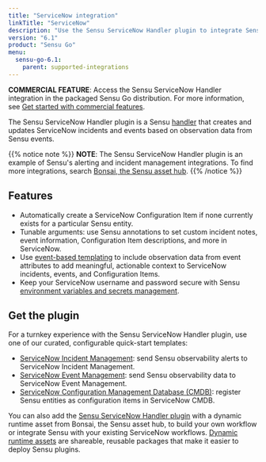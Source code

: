 ```yaml
---
title: "ServiceNow integration"
linkTitle: "ServiceNow"
description: "Use the Sensu ServiceNow Handler plugin to integrate Sensu with your existing ServiceNow workflows. Read about the features of Sensu's ServiceNow integration and learn how to get the plugin."
version: "6.1"
product: "Sensu Go"
menu: 
  sensu-go-6.1:
    parent: supported-integrations
---
```


**COMMERCIAL FEATURE**: Access the Sensu ServiceNow Handler integration in the packaged Sensu Go distribution.
For more information, see [Get started with commercial features][6].

The Sensu ServiceNow Handler plugin is a Sensu [handler][1] that creates and updates ServiceNow incidents and events based on observation data from Sensu events.

{{% notice note %}}
**NOTE**: The Sensu ServiceNow Handler plugin is an example of Sensu's alerting and incident management integrations.
To find more integrations, search [Bonsai, the Sensu asset hub](https://bonsai.sensu.io/).
{{% /notice %}}

## Features

- Automatically create a ServiceNow Configuration Item if none currently exists for a particular Sensu entity.
- Tunable arguments: use Sensu annotations to set custom incident notes, event information, Configuration Item descriptions, and more in ServiceNow.
- Use [event-based templating][2] to include observation data from event attributes to add meaningful, actionable context to ServiceNow incidents, events, and Configuration Items.
- Keep your ServiceNow username and password secure with Sensu [environment variables and secrets management][9].

## Get the plugin

For a turnkey experience with the Sensu ServiceNow Handler plugin, use one of our curated, configurable quick-start templates:

- [ServiceNow Incident Management][7]: send Sensu observability alerts to ServiceNow Incident Management.
- [ServiceNow Event Management][3]: send Sensu observability data to ServiceNow Event Management.
- [ServiceNow Configuration Management Database (CMDB)][8]: register Sensu entities as configuration items in ServiceNow CMDB.

You can also add the [Sensu ServiceNow Handler plugin][4] with a dynamic runtime asset from Bonsai, the Sensu asset hub, to build your own workflow or integrate Sensu with your existing ServiceNow workflows.
[Dynamic runtime assets][5] are shareable, reusable packages that make it easier to deploy Sensu plugins.


[1]: ../../../observability-pipeline/observe-process/handlers/
[2]: ../../../observability-pipeline/observe-process/handler-templates/
[3]: https://github.com/sensu-community/monitoring-pipelines/blob/latest/event-storage/servicenow-events.yaml
[4]: https://bonsai.sensu.io/assets/sensu/sensu-servicenow-handler
[5]: ../../assets
[6]: ../../../commercial/
[7]: https://github.com/sensu-community/monitoring-pipelines/blob/latest/incident-management/servicenow-incident.yaml
[8]: https://github.com/sensu-community/monitoring-pipelines/blob/latest/entity-registration/servicenow-cmdb.yaml
[9]: ../../../operations/manage-secrets/
